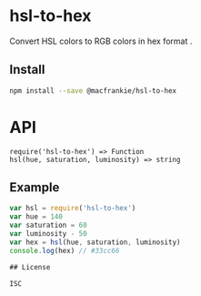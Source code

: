
# hsl-to-hex

Convert HSL colors to RGB colors in hex format .

## Install

```sh
npm install --save @macfrankie/hsl-to-hex
```

# API

```
require('hsl-to-hex') => Function
hsl(hue, saturation, luminosity) => string
```

## Example

```js
var hsl = require('hsl-to-hex')
var hue = 140
var saturation = 60
var luminosity - 50
var hex = hsl(hue, saturation, luminosity)
console.log(hex) // #33cc66

## License

ISC